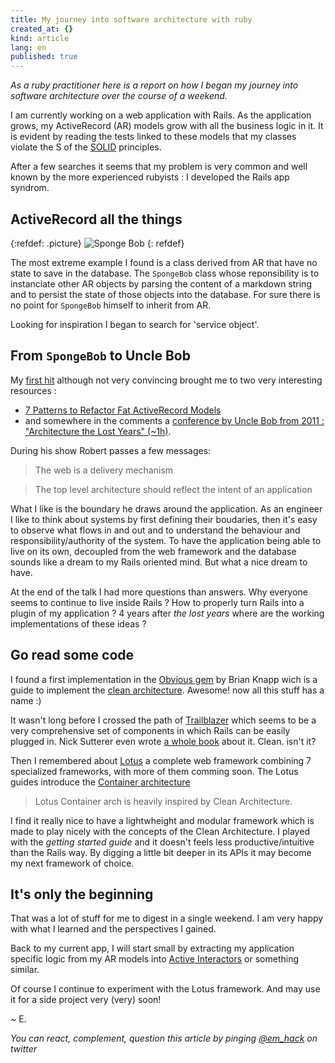 ```yaml
---
title: My journey into software architecture with ruby
created_at: {}
kind: article
lang: en
published: true
---
```



*As a ruby practitioner here is a report on how I began my journey into software architecture over the course of a weekend.*

I am currently working on a web application with Rails. As the application grows, my ActiveRecord (AR) models grow with all the business logic in it. It is evident by reading the tests linked to these models that my classes violate the S of the [SOLID](https://goo.gl/9b6xB6) principles.

After a few searches it seems that my problem is very common and well known by the more experienced rubyists : I developed the Rails app syndrom.

## ActiveRecord all the things

{:refdef: .picture}
![Sponge Bob](../../img/3-spongebob-computer.jpg)
{: refdef}

The most extreme example I found is a class derived from AR that have no state to save in the database. The `SpongeBob` class whose reponsibility is to instanciate other AR objects by parsing the content of a markdown string and to persist the state of those objects into the database. For sure there is no point for `SpongeBob` himself to inherit from AR. 

Looking for inspiration I began to search for 'service object'.

## From `SpongeBob` to Uncle Bob

My [first hit](https://sporto.github.io/blog/2012/11/15/a-pattern-for-service-objects-in-rails/) although not very convincing brought me to two very interesting resources :
  * [7 Patterns to Refactor Fat ActiveRecord Models](http://blog.codeclimate.com/blog/2012/10/17/7-ways-to-decompose-fat-activerecord-models/)
  * and somewhere in the comments a [conference by Uncle Bob from 2011 : "Architecture the Lost Years" (~1h)](https://youtu.be/WpkDN78P884). 

During his show Robert passes a few messages:

> The web is a delivery mechanism

> The top level architecture should reflect the intent of an application

What I like is the boundary he draws around the application. As an engineer I like to think about systems by first defining their boudaries, then it's easy to observe what flows in and out and to understand the behaviour and responsibility/authority of the system. To have the application being able to live on its own, decoupled from the web framework and the database sounds like a dream to my Rails oriented mind. But what a nice dream to have.

At the end of the talk I had more questions than answers. Why everyone seems to continue to live inside Rails ? How to properly turn Rails into a plugin of my application ? 4 years after *the lost years* where are the working implementations of these ideas ?

## Go read some code

I found a first implementation in the [Obvious gem](http://retromocha.com/obvious/) by Brian Knapp wich is a guide to implement the [clean architecture](http://blog.8thlight.com/uncle-bob/2012/08/13/the-clean-architecture.html). Awesome! now all this stuff has a name :)

It wasn't long before I crossed the path of [Trailblazer](http://trailblazerb.org/) which seems to be a very comprehensive set of components in which Rails can be easily plugged in. Nick Sutterer even wrote [a whole book](https://leanpub.com/trailblazer) about it. Clean. isn't it?

Then I remembered about [Lotus](http://lotusrb.org/) a complete web framework combining 7 specialized frameworks, with more of them comming soon. The Lotus guides introduce the [Container architecture](http://lotusrb.org/guides/architectures/container/)

  > Lotus Container arch is heavily inspired by Clean Architecture.
 
I find it really nice to have a lightwheight and modular framework which is made to play nicely with the concepts of the Clean Architecture. I played with the *getting started guide* and it doesn't feels less productive/intuitive than the Rails way. By digging a little bit deeper in its APIs it may become my next framework of choice.

## It's only the beginning

That was a lot of stuff for me to digest in a single weekend. I am very happy with what I learned and the perspectives I gained.

Back to my current app, I will start small by extracting my application specific logic from my AR models into [Active Interactors](https://github.com/orgsync/active_interaction) or something similar.

Of course I continue to experiment with the Lotus framework. And may use it for a side project very (very) soon!

~ E.

*You can react, complement, question this article by pinging [@em_hack](https://twitter.com/em_hack) on twitter*

